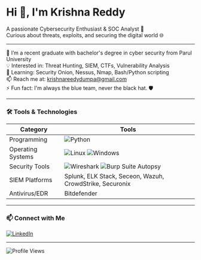 # Hi 👋, I'm Krishna Reddy

A passionate Cybersecurity Enthusiast & SOC Analyst 🚨  
Curious about threats, exploits, and securing the digital world 🌐  

---

🏫 I’m a recent graduate with bachelor's degree in cyber security from Parul University  
💡 Interested in: Threat Hunting, SIEM, CTFs, Vulnerability Analysis  
🔭 Learning: Security Onion, Nessus, Nmap, Bash/Python scripting  
📫 Reach me at: krishnareedydumpa@gmail.com  
⚡ Fun fact: I'm always the blue team, never the black hat. 🛡️

---

### 🛠️ Tools & Technologies

| Category         | Tools |
|------------------|-------|
| Programming      | ![Python](https://img.shields.io/badge/-Python-3776AB?style=flat&logo=python&logoColor=white) |
| Operating Systems| ![Linux](https://img.shields.io/badge/-Linux-FCC624?style=flat&logo=linux&logoColor=black) ![Windows](https://img.shields.io/badge/-Windows-0078D6?style=flat&logo=windows&logoColor=white) |
| Security Tools   | ![Wireshark](https://img.shields.io/badge/-Wireshark-1679A7?style=flat&logo=wireshark&logoColor=white) ![Burp Suite](https://img.shields.io/badge/-Burp%20Suite-orange?style=flat&logoColor=white) Autopsy |
| SIEM Platforms   | Splunk, ELK Stack, Seceon, Wazuh, CrowdStrike, Securonix |
| Antivirus/EDR    | Bitdefender |
---

### 📫 Connect with Me

[![LinkedIn](https://img.shields.io/badge/-LinkedIn-blue?style=flat&logo=linkedin)](https://www.linkedin.com/in/your-profile)  

---

![Profile Views](https://komarev.com/ghpvc/?username=krishnareddy&color=blue)

